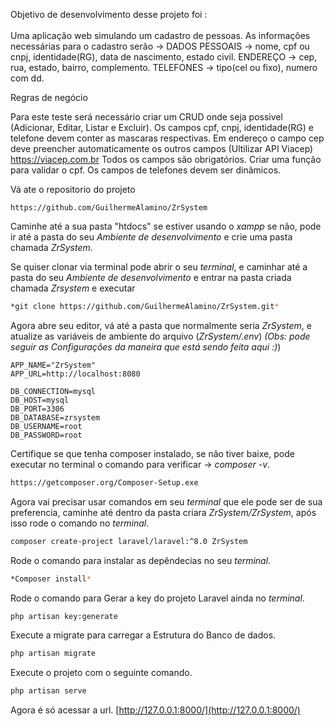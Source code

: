 Objetivo de desenvolvimento desse projeto foi :<br /> <br /> 
Uma aplicação web simulando um cadastro de pessoas. As informações necessárias para o cadastro serão -> DADOS PESSOAIS -> nome, cpf ou cnpj, identidade(RG), data de nascimento, estado civil. ENDEREÇO -> cep, rua, estado, bairro, complemento. TELEFONES -> tipo(cel ou fixo), numero com dd.

Regras de negócio

Para este teste será necessário criar um CRUD onde seja possivel (Adicionar, Editar, Listar e Excluir). Os campos cpf, cnpj, identidade(RG) e telefone devem conter as mascaras respectivas. Em endereço o campo cep deve preencher automaticamente os outros campos (Ultilizar API Viacep) https://viacep.com.br Todos os campos são obrigatórios. Criar uma função para validar o cpf. Os campos de telefones devem ser dinâmicos.

Vá ate o repositorio do projeto 
```dosini
https://github.com/GuilhermeAlamino/ZrSystem
```

Caminhe até a sua pasta "htdocs" se estiver usando o *xampp* se não, pode ir até a pasta do seu *Ambiente de desenvolvimento* e crie uma pasta chamada *ZrSystem*.

Se quiser clonar via terminal pode abrir o seu *terminal*, e caminhar até a pasta do seu *Ambiente de desenvolvimento* e entrar na pasta criada chamada *Zrsystem* e executar 

```sh
*git clone https://github.com/GuilhermeAlamino/ZrSystem.git* 
```

Agora abre seu editor, vá até a pasta que normalmente seria *ZrSystem*, e atualize as variáveis de ambiente do arquivo (*ZrSystem/.env*) *(Obs: pode seguir as *Configurações* da maneira que está sendo feita aqui :)*)

```dosini
APP_NAME="ZrSystem"
APP_URL=http://localhost:8080

DB_CONNECTION=mysql
DB_HOST=mysql
DB_PORT=3306
DB_DATABASE=zrsystem
DB_USERNAME=root
DB_PASSWORD=root
```

Certifique se que tenha composer instalado, se não tiver baixe, pode executar no terminal o comando para verificar -> *composer -v*.
```sh
https://getcomposer.org/Composer-Setup.exe
```

Agora vai precisar usar comandos em seu *terminal* que ele pode ser de sua preferencia, caminhe até dentro da pasta criara *ZrSystem/ZrSystem*, após isso rode o comando no *terminal*.
```sh
composer create-project laravel/laravel:^8.0 ZrSystem
```

Rode o comando para instalar as depêndecias no seu *terminal*.
```sh
*Composer install*
```

Rode o comando para Gerar a key do projeto Laravel ainda no *terminal*.
```sh
php artisan key:generate
```

Execute a migrate para carregar a Estrutura do Banco de dados.
```sh
php artisan migrate
```

Execute o projeto com o seguinte comando.
```sh
php artisan serve
```

Agora é só acessar a url.
[http://127.0.0.1:8000/](http://127.0.0.1:8000/)

